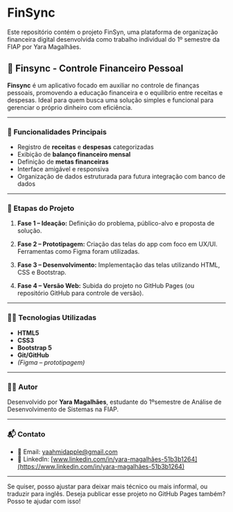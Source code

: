 # FinSync
Este repositório contém o projeto FinSyn, uma plataforma de organização financeira digital desenvolvida como trabalho individual do 1º semestre da FIAP por Yara Magalhães.



## 📱 Finsync - Controle Financeiro Pessoal

**Finsync** é um aplicativo focado em auxiliar no controle de finanças pessoais, promovendo a educação financeira e o equilíbrio entre receitas e despesas. Ideal para quem busca uma solução simples e funcional para gerenciar o próprio dinheiro com eficiência.

---

### 🚀 Funcionalidades Principais

* Registro de **receitas** e **despesas** categorizadas
* Exibição de **balanço financeiro mensal**
* Definição de **metas financeiras**
* Interface amigável e responsiva
* Organização de dados estruturada para futura integração com banco de dados

---

### 🧩 Etapas do Projeto

1. **Fase 1 – Ideação:**
   Definição do problema, público-alvo e proposta de solução.

2. **Fase 2 – Prototipagem:**
   Criação das telas do app com foco em UX/UI. Ferramentas como Figma foram utilizadas.

3. **Fase 3 – Desenvolvimento:**
   Implementação das telas utilizando HTML, CSS e Bootstrap.

4. **Fase 4 – Versão Web:**
   Subida do projeto no GitHub Pages (ou repositório GitHub para controle de versão).

---

### 👩‍💻 Tecnologias Utilizadas

* **HTML5**
* **CSS3**
* **Bootstrap 5**
* **Git/GitHub**
* *(Figma – prototipagem)*

---

### 👩‍🎓 Autor

Desenvolvido por **Yara Magalhães**, estudante do 1ºsemestre de Análise de Desenvolvimento de Sistemas na FIAP.

---

### 📬 Contato

* 📧 Email: [yaahmidapple@gmail.com](mailto:yaahmidapple@gmail.com) 
* 💼 LinkedIn: [www.linkedin.com/in/yara-magalhães-51b3b1264](https://www.linkedin.com/in/yara-magalhães-51b3b1264) 

---

Se quiser, posso ajustar para deixar mais técnico ou mais informal, ou traduzir para inglês. Deseja publicar esse projeto no GitHub Pages também? Posso te ajudar com isso!
